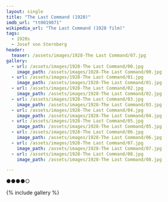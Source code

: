```yaml
---
layout: single
title: "The Last Command (1928)"
imdb_url: "tt0019071"
wikipedia_url: "The Last Command (1928 film)"
tags:
  - 1920s 
  - Josef von Sternberg
header:
  teaser: /assets/images/1928-The Last Command/07.jpg
gallery:
  - url: /assets/images/1928-The Last Command/00.jpg
    image_path: /assets/images/1928-The Last Command/00.jpg  
  - url: /assets/images/1928-The Last Command/01.jpg
    image_path: /assets/images/1928-The Last Command/01.jpg
  - url: /assets/images/1928-The Last Command/02.jpg
    image_path: /assets/images/1928-The Last Command/02.jpg
  - url: /assets/images/1928-The Last Command/03.jpg
    image_path: /assets/images/1928-The Last Command/03.jpg
  - url: /assets/images/1928-The Last Command/04.jpg
    image_path: /assets/images/1928-The Last Command/04.jpg
  - url: /assets/images/1928-The Last Command/05.jpg
    image_path: /assets/images/1928-The Last Command/05.jpg
  - url: /assets/images/1928-The Last Command/06.jpg
    image_path: /assets/images/1928-The Last Command/06.jpg
  - url: /assets/images/1928-The Last Command/07.jpg
    image_path: /assets/images/1928-The Last Command/07.jpg
  - url: /assets/images/1928-The Last Command/08.jpg
    image_path: /assets/images/1928-The Last Command/08.jpg

---
```

●●●●○

{% include gallery %}
